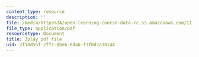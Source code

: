 ```yaml
---
content_type: resource
description: ''
file: /media/https%3A/open-learning-course-data-rc.s3.amazonaws.com/11-384-malaysia-sustainable-cities-practicum-spring-2018/2f18d55f2ff10beb8dabf3f0d7a38144_2Y0cpVGuDoM.pdf
file_type: application/pdf
resourcetype: Document
title: 3play pdf file
uid: 2f18d55f-2ff1-0beb-8dab-f3f0d7a38144
---
```

